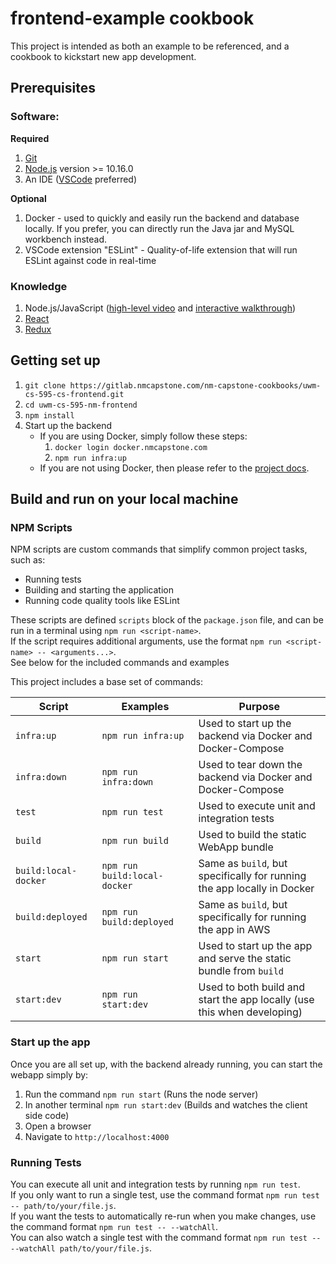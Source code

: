 # frontend-example cookbook

This project is intended as both an example to be referenced, and a cookbook to kickstart new app development.

## Prerequisites

### Software:

**Required**

1. [Git](https://git-scm.com/)
2. [Node.js](https://nodejs.org/en/download/) version >= 10.16.0
3. An IDE ([VSCode](https://code.visualstudio.com/) preferred)

**Optional**

1. Docker - used to quickly and easily run the backend and database locally. If you prefer, you can directly run the Java jar and MySQL workbench instead.
2. VSCode extension "ESLint" - Quality-of-life extension that will run ESLint against code in real-time

### Knowledge

1. Node.js/JavaScript ([high-level video](https://www.youtube.com/watch?v=RjBxeb9erQk) and [interactive walkthrough](https://nodejs.dev/))
2. [React](https://reactjs.org/tutorial/tutorial.html)
3. [Redux](https://redux.js.org/basics/basic-tutorial)

<!-- ==================================================================================================== -->

## Getting set up

1. `git clone https://gitlab.nmcapstone.com/nm-capstone-cookbooks/uwm-cs-595-cs-frontend.git`
2. `cd uwm-cs-595-nm-frontend`
3. `npm install`
4. Start up the backend
    - If you are using Docker, simply follow these steps:
        1. `docker login docker.nmcapstone.com`
        2. `npm run infra:up`
    - If you are not using Docker, then please refer to the [project docs](https://gitlab.nmcapstone.com/nm-capstone-cookbooks/nm-capstone-backend-cookbooks/backend-example#using-this-project).

## Build and run on your local machine

### NPM Scripts

NPM scripts are custom commands that simplify common project tasks, such as:

-   Running tests
-   Building and starting the application
-   Running code quality tools like ESLint

These scripts are defined `scripts` block of the `package.json` file, and can be run in a terminal using `npm run <script-name>`.  
If the script requires additional arguments, use the format `npm run <script-name> -- <arguments...>`.  
See below for the included commands and examples

This project includes a base set of commands:

| Script               | Examples                     | Purpose                                                                 |
| -------------------- | ---------------------------- | ----------------------------------------------------------------------- |
| `infra:up`           | `npm run infra:up`           | Used to start up the backend via Docker and Docker-Compose              |
| `infra:down`         | `npm run infra:down`         | Used to tear down the backend via Docker and Docker-Compose             |
| `test`               | `npm run test`               | Used to execute unit and integration tests                              |
| `build`              | `npm run build`              | Used to build the static WebApp bundle                                  |
| `build:local-docker` | `npm run build:local-docker` | Same as `build`, but specifically for running the app locally in Docker |
| `build:deployed`     | `npm run build:deployed`     | Same as `build`, but specifically for running the app in AWS            |
| `start`              | `npm run start`              | Used to start up the app and serve the static bundle from `build`       |
| `start:dev`          | `npm run start:dev`          | Used to both build and start the app locally (use this when developing) |

### Start up the app

Once you are all set up, with the backend already running, you can start the webapp simply by:

1. Run the command `npm run start` (Runs the node server)
2. In another terminal `npm run start:dev` (Builds and watches the client side code)
2. Open a browser
3. Navigate to `http://localhost:4000`

### Running Tests

You can execute all unit and integration tests by running `npm run test`.  
If you only want to run a single test, use the command format `npm run test -- path/to/your/file.js`.  
If you want the tests to automatically re-run when you make changes, use the command format `npm run test -- --watchAll`.  
You can also watch a single test with the command format `npm run test -- --watchAll path/to/your/file.js`.
